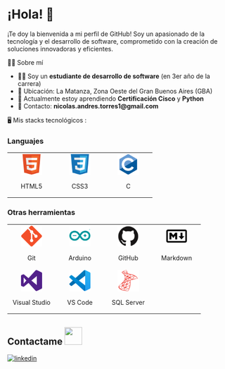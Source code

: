 <h1>¡Hola! 👋</h1>

<p>¡Te doy la bienvenida a mi perfil de GitHub! Soy un apasionado de la tecnología y el desarrollo de software, comprometido con la creación de soluciones innovadoras y eficientes.</p>

<p>👨‍💻 Sobre mí</p>

<ul>
  <li>👨‍🔧 Soy un <b>estudiante de desarrollo de software</b> (en 3er año de la carrera)</li>
  <li>📍 Ubicación: La Matanza, Zona Oeste del Gran Buenos Aires (GBA)</li>
  <li>🌱 Actualmente estoy aprendiendo <b>Certificación Cisco</b> y <b>Python</b></li>
  <li>📮 Contacto: <b>nicolas.andres.torres1@gmail.com</b></li>
</ul>
🖥️ Mis stacks tecnológicos :

<div>
  <h3>Languajes</h3>
  <table>
    <tr>
      <td width="96" align="center">
        <a href="https://developer.mozilla.org/en-US/docs/Web/HTML" target="_blank">
          <img src="https://raw.githubusercontent.com/devicons/devicon/master/icons/html5/html5-original.svg" width="48" height="48" alt="HTML5" />
        </a>
        <p>HTML5</p>
      </td>
      <td width="96" align="center">
        <a href="https://developer.mozilla.org/en-US/docs/Web/CSS" target="_blank">
          <img src="https://raw.githubusercontent.com/devicons/devicon/master/icons/css3/css3-original.svg" width="48" height="48" alt="CSS3" />
        </a>
        <p>CSS3</p>
      </td>
      <td width="96" align="center">
        <a href="https://en.wikipedia.org/wiki/C_(programming_language)" target="_blank">
          <img src="https://raw.githubusercontent.com/devicons/devicon/master/icons/c/c-original.svg" width="48" height="48" alt="C" />
        </a>
        <p>C</p>
      </td>
    </tr>
  </table>

<h3>Otras herramientas</h3>
<table>
  <tr>
    <td width="96" align="center">
      <a href="https://git-scm.com/" target="_blank">
        <img src="https://raw.githubusercontent.com/devicons/devicon/master/icons/git/git-original.svg" width="48" height="48" alt="Git" />
      </a>
      <p>Git</p>
    </td>
    <td width="96" align="center">
      <a href="https://www.arduino.cc/" target="_blank">
        <img src="https://raw.githubusercontent.com/devicons/devicon/master/icons/arduino/arduino-original.svg" width="48" height="48" alt="Arduino" />
      </a>
      <p>Arduino</p>
    </td>
    <td width="96" align="center">
      <a href="https://github.com/" target="_blank">
        <img src="https://raw.githubusercontent.com/devicons/devicon/master/icons/github/github-original.svg" width="48" height="48" alt="GitHub" />
      </a>
      <p>GitHub</p>
    </td>
    <td width="96" align="center">
      <a href="https://www.markdownguide.org/" target="_blank">
        <img src="https://raw.githubusercontent.com/devicons/devicon/master/icons/markdown/markdown-original.svg" width="48" height="48" alt="Markdown" />
      </a>
      <p>Markdown</p>
    </td>
  </tr>
  <tr>
    <td width="96" align="center">
      <a href="https://visualstudio.microsoft.com/" target="_blank">
        <img src="https://raw.githubusercontent.com/devicons/devicon/master/icons/visualstudio/visualstudio-plain.svg" width="48" height="48" alt="Visual Studio" />
      </a>
      <p>Visual Studio</p>
    </td>
    <td width="96" align="center">
      <a href="https://code.visualstudio.com/" target="_blank">
        <img src="https://raw.githubusercontent.com/devicons/devicon/master/icons/vscode/vscode-original.svg" width="48" height="48" alt="VS Code" />
      </a>
      <p>VS Code</p>
    </td>
    <td width="96" align="center">
      <a href="https://www.microsoft.com/en-us/sql-server" target="_blank">
        <img src="https://raw.githubusercontent.com/devicons/devicon/master/icons/microsoftsqlserver/microsoftsqlserver-plain.svg" width="48" height="48" alt="SQL Server" />
      </a>
      <p>SQL Server</p>
    </td>
  </tr>
</table>

## Contactame <img src="https://github.com/sourabmaity/sourabmaity/blob/main/assets/logo/socials.png" width=40 height=40 /> 

[<img src='https://github.com/sourabmaity/sourabmaity/blob/main/assets/logo/iconfinder_social_media_isometric_14-linkedin_3529657.png' alt='linkedin' height='40'>](https://www.linkedin.com/in/nicoo-torres/)&nbsp;

